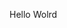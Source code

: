 Hello Wolrd

























































































































































































































































































































































































































































































































































































































































































































































































































































































































































































































































































































































































































































































































































































































































































































































































































































































































































































































































































































































































































































































































































































































































































































































































































































































































































































































































































































































































































































































































































































































































































































































































































































































































































































































































































































































































































































































































































































































































































































































































































































































































































































































































































































































































































































































































































































































































































































































































































































































































































































































































































































































































































































































































































































